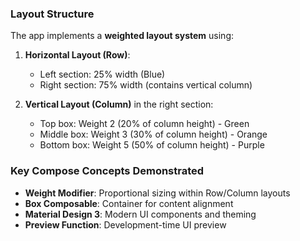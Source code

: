 ### Layout Structure

The app implements a **weighted layout system** using:

1. **Horizontal Layout (Row)**:
   - Left section: 25% width (Blue)
   - Right section: 75% width (contains vertical column)

2. **Vertical Layout (Column)** in the right section:
   - Top box: Weight 2 (20% of column height) - Green
   - Middle box: Weight 3 (30% of column height) - Orange
   - Bottom box: Weight 5 (50% of column height) - Purple

### Key Compose Concepts Demonstrated

- **Weight Modifier**: Proportional sizing within Row/Column layouts
- **Box Composable**: Container for content alignment
- **Material Design 3**: Modern UI components and theming
- **Preview Function**: Development-time UI preview